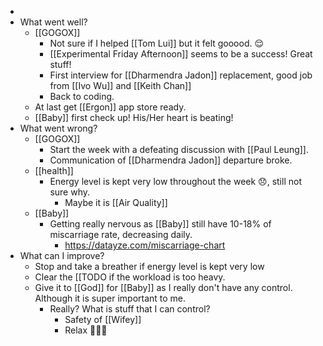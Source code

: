 - 
- What went well?
    - [[GOGOX]] 
        - Not sure if I helped [[Tom Lui]] but it felt gooood. 😌
        - [[Experimental Friday Afternoon]] seems to be a success! Great stuff!
        - First interview for [[Dharmendra Jadon]] replacement, good job from [[Ivo Wu]] and [[Keith Chan]]
        - Back to coding.
    - At last get [[Ergon]] app store ready.
    - [[Baby]] first check up! His/Her heart is beating!
- What went wrong?
    - [[GOGOX]] 
        - Start the week with a defeating discussion with [[Paul Leung]].
        - Communication of [[Dharmendra Jadon]] departure broke.
    - [[health]]
        - Energy level is kept very low throughout the week 😞, still not sure why.
            - Maybe it is [[Air Quality]]
    - [[Baby]]
        - Getting really nervous as [[Baby]] still have 10-18% of miscarriage rate, decreasing daily.
            - https://datayze.com/miscarriage-chart
- What can I improve?
    - Stop and take a breather if energy level is kept very low
    - Clear the [[TODO if the workload is too heavy.
    - Give it to [[God]] for [[Baby]] as I really don't have any control. Although it is super important to me.
        - Really? What is stuff that I can control?
            - Safety of [[Wifey]]
            - Relax 🧘🏻‍♂️
